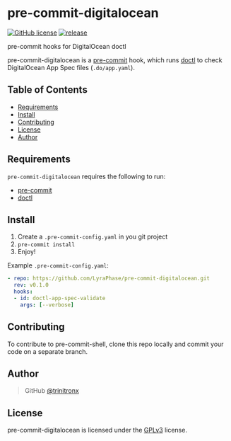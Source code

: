 # pre-commit-digitalocean

[![GitHub license](https://img.shields.io/badge/license-GPLv3-green?logo=gnu&logoColor=000000&label=license&labelColor=5c5c5c&color=800000)][gplv3-license]
[![release](https://img.shields.io/github/release/LyraPhase/pre-commit-digitalocean.svg)](https://github.com/LyraPhase/pre-commit-digitalocean/releases)

pre-commit hooks for DigitalOcean doctl

pre-commit-digitalocean is a [pre-commit][1]
hook, which runs [doctl][2] to check DigitalOcean App Spec files (`.do/app.yaml`).

## Table of Contents

- [Requirements](#requirements)
- [Install](#install)
- [Contributing](#contributing)
- [License](#license)
- [Author](#author)

## Requirements

  `pre-commit-digitalocean` requires the following to run:

- [pre-commit][3]
- [doctl][2]

## Install

1. Create a `.pre-commit-config.yaml` in you git project
2. `pre-commit install`
3. Enjoy!

Example `.pre-commit-config.yaml`:

```yaml
- repo: https://github.com/LyraPhase/pre-commit-digitalocean.git
  rev: v0.1.0
  hooks:
  - id: doctl-app-spec-validate
    args: [--verbose]
```

## Contributing

To contribute to pre-commit-shell, clone this repo locally and commit your code
on a separate branch.

## Author

> GitHub [@trinitronx](https://github.com/trinitronx)

## License

pre-commit-digitalocean is licensed under the [GPLv3][gplv3-license] license.

[1]: https://github.com/pre-commit/pre-commit
[2]: https://docs.digitalocean.com/reference/doctl/
[3]: http://pre-commit.com
[gplv3-license]: https://raw.githubusercontent.com/LyraPhase/pre-commit-digitalocean/master/LICENSE
